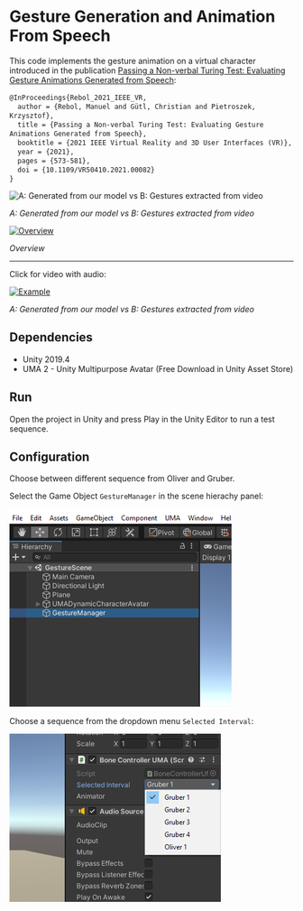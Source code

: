 # Gesture Generation and Animation From Speech

This code implements the gesture animation on a virtual character introduced in the publication [Passing a Non-verbal Turing Test: Evaluating Gesture Animations Generated from Speech](https://arxiv.org/abs/2107.00712):

    @InProceedings{Rebol_2021_IEEE_VR,
      author = {Rebol, Manuel and Gütl, Christian and Pietroszek, Krzysztof},
      title = {Passing a Non-verbal Turing Test: Evaluating Gesture Animations Generated from Speech}, 
      booktitle = {2021 IEEE Virtual Reality and 3D User Interfaces (VR)}, 
      year = {2021},
      pages = {573-581},
      doi = {10.1109/VR50410.2021.00082}
    } 
    
![A: Generated from our model vs B: Gestures extracted from video](https://github.com/mrebol/Gesture-Generation-From-Speech/blob/main/media/ours-vs-video.gif)

*A: Generated from our model vs B: Gestures extracted from video*


[![Overview](https://img.youtube.com/vi/Q6MYVmXczUU/0.jpg)](https://www.youtube.com/watch?v=Q6MYVmXczUU)

*Overview*
___
Click for video with audio:

[![Example](https://img.youtube.com/vi/EymqvsYJs_8/0.jpg)](https://www.youtube.com/watch?v=EymqvsYJs_8)

*A: Generated from our model vs B: Gestures extracted from video*

## Dependencies
+ Unity 2019.4
+ UMA 2 - Unity Multipurpose Avatar (Free Download in Unity Asset Store)


## Run

Open the project in Unity and press Play in the Unity Editor to run a test sequence.

## Configuration

Choose between different sequence from Oliver and Gruber. 

Select the Game Object `GestureManager` in the scene hierachy panel:

![Scene Hierachy Panel](https://github.com/mrebol/Gestures-From-Speech/blob/main/media/gesture-manager.png)

Choose a sequence from the dropdown menu `Selected Interval`:

![Selected Interval](https://github.com/mrebol/Gestures-From-Speech/blob/main/media/speaker-select.png)



